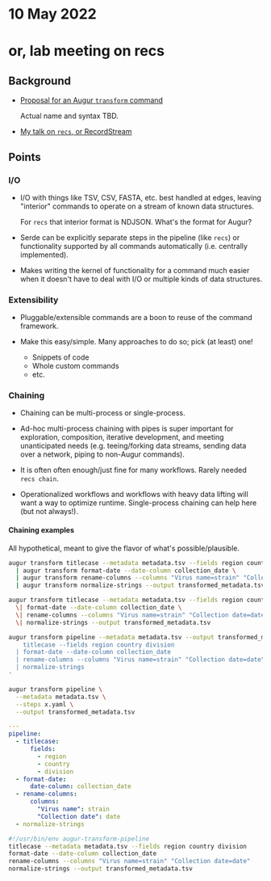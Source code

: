 # 10 May 2022
# or, lab meeting on recs

## Background

- [Proposal for an Augur `transform` command](https://github.com/nextstrain/augur/issues/860)

  Actual name and syntax TBD.

- [My talk on `recs`, or RecordStream](https://docs.google.com/presentation/d/1993xaZPMukiYincnwjFK9VgXkJu3gU5E00CzwZgj_n4)


## Points

### I/O

- I/O with things like TSV, CSV, FASTA, etc. best handled at edges, leaving
  "interior" commands to operate on a stream of known data structures.

  For `recs` that interior format is NDJSON.  What's the format for Augur?

- Serde can be explicitly separate steps in the pipeline (like `recs`) or
  functionality supported by all commands automatically (i.e. centrally
  implemented).

- Makes writing the kernel of functionality for a command much easier when it
  doesn't have to deal with I/O or multiple kinds of data structures.


### Extensibility

- Pluggable/extensible commands are a boon to reuse of the command framework.

- Make this easy/simple.  Many approaches to do so; pick (at least) one!
  - Snippets of code
  - Whole custom commands
  - etc.


### Chaining

- Chaining can be multi-process or single-process.

- Ad-hoc multi-process chaining with pipes is super important for exploration,
  composition, iterative development, and meeting unanticipated needs (e.g.
  teeing/forking data streams, sending data over a network, piping to non-Augur
  commands).

- It is often often enough/just fine for many workflows.  Rarely needed `recs
  chain`.

- Operationalized workflows and workflows with heavy data lifting will want a
  way to optimize runtime.  Single-process chaining can help here (but not
  always!).


#### Chaining examples

All hypothetical, meant to give the flavor of what's possible/plausible.

```bash
augur transform titlecase --metadata metadata.tsv --fields region country division \
  | augur transform format-date --date-column collection_date \
  | augur transform rename-columns --columns "Virus name=strain" "Collection date=date" \
  | augur transform normalize-strings --output transformed_metadata.tsv

augur transform titlecase --metadata metadata.tsv --fields region country division \
  \| format-date --date-column collection_date \
  \| rename-columns --columns "Virus name=strain" "Collection date=date" \
  \| normalize-strings --output transformed_metadata.tsv

augur transform pipeline --metadata metadata.tsv --output transformed_metadata.tsv '
    titlecase --fields region country division
  | format-date --date-column collection_date
  | rename-columns --columns "Virus name=strain" "Collection date=date"
  | normalize-strings
'
```

```bash
augur transform pipeline \
  --metadata metadata.tsv \
  --steps x.yaml \
  --output transformed_metadata.tsv
```
```yaml
---
pipeline:
  - titlecase:
      fields:
        - region
        - country
        - division
  - format-date:
      date-column: collection_date
  - rename-columns:
      columns:
        "Virus name": strain
        "Collection date": date
  - normalize-strings
```

```bash
#!/usr/bin/env augur-transform-pipeline
titlecase --metadata metadata.tsv --fields region country division
format-date --date-column collection_date
rename-columns --columns "Virus name=strain" "Collection date=date"
normalize-strings --output transformed_metadata.tsv
```
